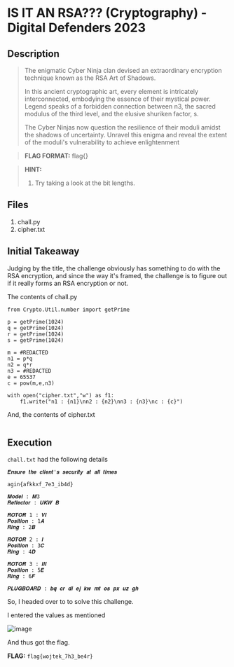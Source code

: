 # IS IT AN RSA??? (Cryptography) - Digital Defenders 2023

## Description
> The enigmatic Cyber Ninja clan devised an extraordinary encryption technique known as the RSA Art of Shadows.
>
> In this ancient cryptographic art, every element is intricately interconnected, embodying the essence of their mystical power. Legend speaks of a forbidden connection between n3, the sacred modulus of the third level, and the elusive shuriken factor, s.
>
> The Cyber Ninjas now question the resilience of their moduli amidst the shadows of uncertainty. Unravel this enigma and reveal the extent of the moduli's vulnerability to achieve enlightenment

> **FLAG FORMAT:** flag{}

> **HINT:**
> 1. Try taking a look at the bit lengths.

## Files
1. chall.py
2. cipher.txt

## Initial Takeaway
Judging by the title, the challenge obviously has something to do with the RSA encryption, and since the way it's framed, the challenge is to figure out if it really forms an RSA encryption or not.

The contents of chall.py
```python3
from Crypto.Util.number import getPrime

p = getPrime(1024)
q = getPrime(1024)
r = getPrime(1024)
s = getPrime(1024)

m = #REDACTED
n1 = p*q
n2 = q*r
n3 = #REDACTED
e = 65537
c = pow(m,e,n3)

with open("cipher.txt","w") as f1:
    f1.write("n1 : {n1}\nn2 : {n2}\nn3 : {n3}\nc : {c}")
```

And, the contents of cipher.txt
```

```

## Execution
`chall.txt` had the following details
```
𝑬𝒏𝒔𝒖𝒓𝒆 𝒕𝒉𝒆 𝒄𝒍𝒊𝒆𝒏𝒕'𝒔 𝒔𝒆𝒄𝒖𝒓𝒊𝒕𝒚 𝒂𝒕 𝒂𝒍𝒍 𝒕𝒊𝒎𝒆𝒔
 
agin{afkkxf_7e3_ib4d}

𝑴𝒐𝒅𝒆𝒍 : 𝑴3
𝑹𝒆𝒇𝒍𝒆𝒄𝒕𝒐𝒓 : 𝑼𝑲𝑾 𝑩

𝑹𝑶𝑻𝑶𝑹 1 : 𝑽𝑰
𝑷𝒐𝒔𝒊𝒕𝒊𝒐𝒏 : 1𝑨
𝑹𝒊𝒏𝒈 : 2𝑩

𝑹𝑶𝑻𝑶𝑹 2 : 𝑰
𝑷𝒐𝒔𝒊𝒕𝒊𝒐𝒏 : 3𝑪
𝑹𝒊𝒏𝒈 : 4𝑫

𝑹𝑶𝑻𝑶𝑹 3 : 𝑰𝑰𝑰
𝑷𝒐𝒔𝒊𝒕𝒊𝒐𝒏 : 5𝑬
𝑹𝒊𝒏𝒈 : 6𝑭

𝑷𝑳𝑼𝑮𝑩𝑶𝑨𝑹𝑫 : 𝒃𝒒 𝒄𝒓 𝒅𝒊 𝒆𝒋 𝒌𝒘 𝒎𝒕 𝒐𝒔 𝒑𝒙 𝒖𝒛 𝒈𝒉
```
So, I headed over to [](https://cryptii.com/pipes/enigma-machine) to solve this challenge.

I entered the values as mentioned
  
![image](https://github.com/ghost-1608/CTF-Write-Ups/assets/64543976/2f5b8fdc-3cae-4e24-8c81-218836b722a8)

And thus got the flag.

**FLAG:** `flag{wojtek_7h3_be4r}`
